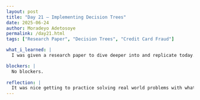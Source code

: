 ```yaml
---
layout: post
title: "Day 21 – Implementing Decision Trees"
date: 2025-06-24
author: Moradeyo Adetosoye
permalink: /day21.html
tags: ["Research Paper", "Decision Trees", "Credit Card Fraud"]

what_i_learned: |
  I was given a research paper to dive deeper into and replicate today. The paper was on credit card fraud, and detailed how the reseacrhers created a machine learning ensemble tool that combined decision trees, random forest, knn, mlp, and ens machine learning models. In the paper, they started by using each machine learning model individually to get the metric scores for the data, so after reading the paper, I did so too. I implemented the decision tree model on the credit card dataset. 

blockers: |
  No blockers.
  
reflection: |
  It was nice getting to practice solving real world problems with what I've been learning so far. At first I was a bit confused, but after some time it was easy to follow along. Although the metric scores I ended up with were a little different since the researchers balanced out their data, but I made the decision not to do the same since it could result in me having a completely different data set. I'll try getting the metric scores of the balanced data set tomorrow probably.  
---
```

